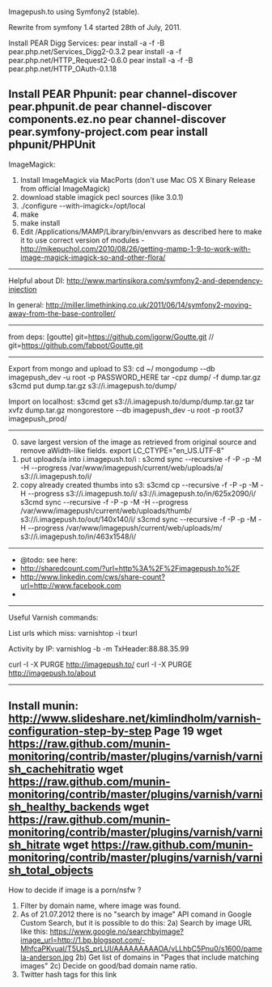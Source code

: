 Imagepush.to using Symfony2 (stable).

Rewrite from symfony 1.4 started 28th of July, 2011.

Install PEAR Digg Services:
pear install -a -f -B pear.php.net/Services_Digg2-0.3.2
pear install -a -f pear.php.net/HTTP_Request2-0.6.0
pear install -a -f -B pear.php.net/HTTP_OAuth-0.1.18

Install PEAR Phpunit:
pear channel-discover pear.phpunit.de
pear channel-discover components.ez.no
pear channel-discover pear.symfony-project.com
pear install phpunit/PHPUnit
---
ImageMagick:
1) Install ImageMagick via MacPorts (don't use Mac OS X Binary Release from official ImageMagick)
2) download stable imagick pecl sources (like 3.0.1)
3) ./configure --with-imagick=/opt/local
4) make
5) make install
6) Edit /Applications/MAMP/Library/bin/envvars as described here to make it to use correct version of modules - http://mikepuchol.com/2010/08/26/getting-mamp-1-9-to-work-with-image-magick-imagick-so-and-other-flora/

---
Helpful about DI:
http://www.martinsikora.com/symfony2-and-dependency-injection

In general:
http://miller.limethinking.co.uk/2011/06/14/symfony2-moving-away-from-the-base-controller/

---
from deps:
[goutte]
    git=https://github.com/igorw/Goutte.git
//    git=https://github.com/fabpot/Goutte.git

---
Export from mongo and upload to S3:
cd ~/
mongodump --db imagepush_dev -u root -p PASSWORD_HERE
tar -cpz dump/ -f dump.tar.gz
s3cmd put dump.tar.gz s3://i.imagepush.to/dump/

Import on localhost:
s3cmd get s3://i.imagepush.to/dump/dump.tar.gz
tar xvfz dump.tar.gz
mongorestore --db imagepush_dev -u root -p root37 imagepush_prod/

---
0) save largest version of the image as retrieved from original source and remove aWidth-like fields.
export LC_CTYPE="en_US.UTF-8"
1) put uploads/a into i.imagepush.to/i :
s3cmd sync --recursive -f -P -p -M -H --progress /var/www/imagepush/current/web/uploads/a/ s3://i.imagepush.to/i/
2) copy already created thumbs into s3:
s3cmd cp --recursive -f -P -p -M -H --progress s3://i.imagepush.to/i/ s3://i.imagepush.to/in/625x2090/i/
s3cmd sync --recursive -f -P -p -M -H --progress /var/www/imagepush/current/web/uploads/thumb/ s3://i.imagepush.to/out/140x140/i/
s3cmd sync --recursive -f -P -p -M -H --progress /var/www/imagepush/current/web/uploads/m/ s3://i.imagepush.to/in/463x1548/i/

---

* @todo: see here:
* http://sharedcount.com/?url=http%3A%2F%2Fimagepush.to%2F
* http://www.linkedin.com/cws/share-count?url=http://www.facebook.com
* 

---
Useful Varnish commands:

List urls which miss:
varnishtop -i txurl

Activity by IP:
varnishlog -b -m TxHeader:88.88.35.99

curl -I -X PURGE http://imagepush.to/
curl -I -X PURGE http://imagepush.to/about

---
Install munin:
http://www.slideshare.net/kimlindholm/varnish-configuration-step-by-step
Page 19
wget https://raw.github.com/munin-monitoring/contrib/master/plugins/varnish/varnish_cachehitratio
wget https://raw.github.com/munin-monitoring/contrib/master/plugins/varnish/varnish_healthy_backends
wget https://raw.github.com/munin-monitoring/contrib/master/plugins/varnish/varnish_hitrate
wget https://raw.github.com/munin-monitoring/contrib/master/plugins/varnish/varnish_total_objects
---
How to decide if image is a porn/nsfw ?
1) Filter by domain name, where image was found.
2) As of 21.07.2012 there is no "search by image" API comand in Google Custom Search, but it is possible to do this:
2a) Search by image URL like this:
https://www.google.no/searchbyimage?image_url=http://1.bp.blogspot.com/-MhfcaPKvuaI/T5UsS_prLUI/AAAAAAAAAOA/vLLhbC5Pnu0/s1600/pamela-anderson.jpg
2b) Get list of domains in "Pages that include matching images"
2c) Decide on good/bad domain name ratio.
3) Twitter hash tags for this link